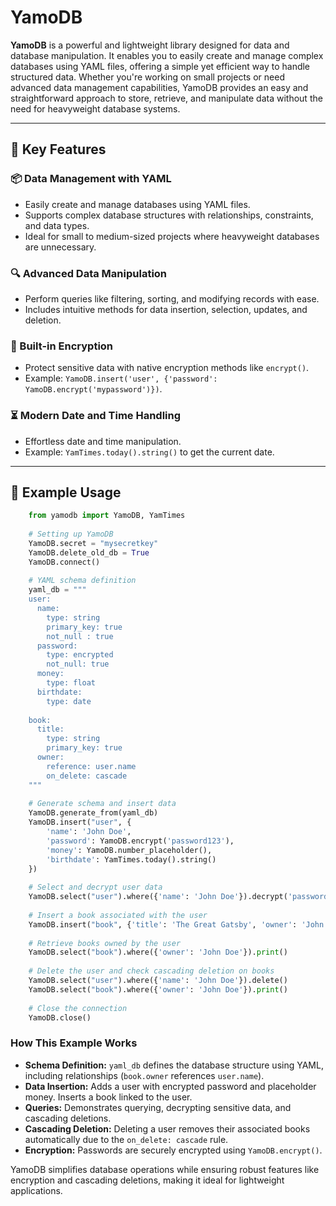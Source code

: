 YamoDB
====

**YamoDB** is a powerful and lightweight library designed for data and database manipulation. It enables you to easily create and manage complex databases using YAML files, offering a simple yet efficient way to handle structured data. Whether you're working on small projects or need advanced data management capabilities, YamoDB provides an easy and straightforward approach to store, retrieve, and manipulate data without the need for heavyweight database systems.

---

🚀 Key Features
---------------

### 📦 Data Management with YAML

* Easily create and manage databases using YAML files.
* Supports complex database structures with relationships, constraints, and data types.
* Ideal for small to medium-sized projects where heavyweight databases are unnecessary.

### 🔍 Advanced Data Manipulation

* Perform queries like filtering, sorting, and modifying records with ease.
* Includes intuitive methods for data insertion, selection, updates, and deletion.

### 🔐 Built-in Encryption

* Protect sensitive data with native encryption methods like `encrypt()`.
* Example: `YamoDB.insert('user', {'password': YamoDB.encrypt('mypassword')})`.

### ⏳ Modern Date and Time Handling

* Effortless date and time manipulation.
* Example: `YamTimes.today().string()` to get the current date.

---

📖 Example Usage
----------------

```python
    from yamodb import YamoDB, YamTimes
  
    # Setting up YamoDB
    YamoDB.secret = "mysecretkey"
    YamoDB.delete_old_db = True
    YamoDB.connect()
  
    # YAML schema definition
    yaml_db = """
    user:
      name:
        type: string
        primary_key: true
        not_null : true
      password:
        type: encrypted
        not_null: true
      money:
        type: float
      birthdate:
        type: date
  
    book:
      title:
        type: string
        primary_key: true
      owner:
        reference: user.name
        on_delete: cascade
    """
  
    # Generate schema and insert data
    YamoDB.generate_from(yaml_db)
    YamoDB.insert("user", {
        'name': 'John Doe',
        'password': YamoDB.encrypt('password123'),
        'money': YamoDB.number_placeholder(),
        'birthdate': YamTimes.today().string()
    })
  
    # Select and decrypt user data
    YamoDB.select("user").where({'name': 'John Doe'}).decrypt('password').first().print()
  
    # Insert a book associated with the user
    YamoDB.insert("book", {'title': 'The Great Gatsby', 'owner': 'John Doe'})
  
    # Retrieve books owned by the user
    YamoDB.select("book").where({'owner': 'John Doe'}).print()
  
    # Delete the user and check cascading deletion on books
    YamoDB.select("user").where({'name': 'John Doe'}).delete()
    YamoDB.select("book").where({'owner': 'John Doe'}).print()
  
    # Close the connection
    YamoDB.close()
```

### How This Example Works

* **Schema Definition:** `yaml_db` defines the database structure using YAML, including relationships (`book.owner` references `user.name`).
* **Data Insertion:** Adds a user with encrypted password and placeholder money. Inserts a book linked to the user.
* **Queries:** Demonstrates querying, decrypting sensitive data, and cascading deletions.
* **Cascading Deletion:** Deleting a user removes their associated books automatically due to the `on_delete: cascade` rule.
* **Encryption:** Passwords are securely encrypted using `YamoDB.encrypt()`.

YamoDB simplifies database operations while ensuring robust features like encryption and cascading deletions, making it ideal for lightweight applications.
